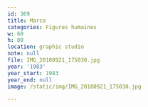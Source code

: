 ```yaml
---
id: 369
title: Marco
categories: Figures humaines
w: 60
h: 80
location: graphic studio
note: null
file: IMG_20180921_175030.jpg
year: '1983'
year_start: 1983
year_end: null
image: /static/img/IMG_20180921_175030.jpg

---
```

